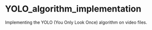 # YOLO_algorithm_implementation
Implementing the YOLO (You Only Look Once) algorithm on video files.
